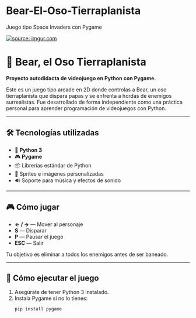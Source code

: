 # Bear-El-Oso-Tierraplanista
Juego tipo Space Invaders con Pygame


<a href="https://imgur.com/eJ6Q9EO"><img src="https://i.imgur.com/eJ6Q9EO.jpg" title="source: imgur.com" /></a>


# 🐻 Bear, el Oso Tierraplanista

**Proyecto autodidacta de videojuego en Python con Pygame.**

Este es un juego tipo arcade en 2D donde controlas a Bear, un oso tierraplanista que dispara papas y se enfrenta a hordas de enemigos surrealistas. Fue desarrollado de forma independiente como una práctica personal para aprender programación de videojuegos con Python.

---

## 🛠 Tecnologías utilizadas

- 🐍 **Python 3**
- 🎮 **Pygame**
- 📦 Librerías estándar de Python
- 🎨 Sprites e imágenes personalizadas
- 🔊 Soporte para música y efectos de sonido

---

## 🎮 Cómo jugar

- **← / →** — Mover al personaje
- **S** — Disparar
- **P** — Pausar el juego
- **ESC** — Salir

Tu objetivo es eliminar a todos los enemigos antes de ser baneado.

---

## 🚀 Cómo ejecutar el juego

1. Asegúrate de tener Python 3 instalado.
2. Instala Pygame si no lo tienes:
   ```bash
   pip install pygame

